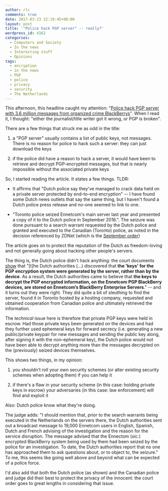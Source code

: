 ```yaml
---
author: rlc
comments: true
date: 2017-03-23 22:19:45+00:00
layout: post
title: '"Police hack PGP server" -- really?'
wordpress_id: 4162
categories:
  - Computers and Society
  - In the news
  - Interesting stuff
  - Opinions
tags:
  - encryption
  - in the news
  - PGP
  - police
  - privacy
  - security
  - The Netherlands
---
```


This afternoon, this headline caught my attention: "[Police hack PGP server with 3.6 million messages from organized crime BlackBerrys](http://www.zdnet.com/article/police-hack-pgp-server-with-3-6-million-messages-from-organized-crime-blackberrys/)". When I read it, I thought: "either the journalist/title writer got it wrong, or PGP is broken".

<!--more-->

There are a few things that struck me as odd in the title:

1. a "PGP server" usually contains a list of public keys, not messages. There is no reason for police to hack such a server: they can just download the keys

2. if the police did have a reason to hack a server, it would have been to retrieve and decrypt PGP-encrypted messages, but that is nearly impossible without the associated private keys

So, I started reading the article. It states a few things. TLDR:

- It affirms that "Dutch police say they've managed to crack data held on a private server protected by end-to-end encryption" -- I have found some Dutch news outlets that say the same thing, but I haven't found a Dutch police press release and no-one seemed to link to one.

- "Toronto police seized Ennetcom's main server last year and presented a copy of it to the Dutch police in September 2016.". The seizure was done pursuant to a search warrant requested by the Dutch police and granted and executed to the Canadian (Toronto) police, as noted in the decision referenced by ZDNet (which is the [September order](https://www.canlii.org/en/on/onsc/doc/2016/2016onsc5699/2016onsc5699.html))

The article goes on to protect the reputation of the Dutch as freedom-loving and not generally going about hacking other people's servers.

The thing is, the Dutch police didn't hack anything: the court documents [show](https://www.canlii.org/en/on/onsc/doc/2016/2016onsc5699/2016onsc5699.html?searchUrlHash=AAAAAQADWzhdAAAAAAE&offset=1307) that "[t]he Dutch authorities (...) discovered that **the 'keys' for the PGP encryption system were generated by the server, rather than by the device**. As a result, the Dutch authorities came to believe that **the keys to decrypt the PGP encrypted information, on the Ennetcom PGP BlackBerry devices, are stored on Ennetcom’s BlackBerry Enterprise Servers**." -- and it turns out they were right. They did quite a bit of sleuthing to find the server, found it in Toronto hosted by a hosting company, requested and obtained cooperation from Canadian police and ultimately retrieved the information.

The _technical_ issue here is therefore that private PGP keys were held in escrow. Had those private keys been generated on the devices and had they further used ephemeral keys for forward secrecy (i.e. generating a new public/private keypair for new messages and sending the public key along, after signing it with the non-ephemeral key), the Dutch police would not have been able to decrypt anything more than the messages decrypted on the (previously) seized devices themselves.

This shows two things, in my opinion:

1. you shouldn't roll your own security schemes (or alter existing security schemes when adopting them) if you can help it

2. if there's a flaw in your security scheme (in this case: holding private keys in escrow) your adversaries (in this case: law enforcement) will find and exploit it

Also: Dutch police know what they're doing.

The judge adds: "I should mention that, prior to the search warrants being executed in the Netherlands on the servers there, the Dutch authorities sent out a broadcast message to 19,000 Ennetcom users in English, Spanish, Dutch and French advising of the investigation and the reason for the service disruption. The message advised that the Ennectom (_sic._) encrypted BlackBerry system being used by them had been seized by the police for an investigation. To date, the Dutch authorities report that no one has approached them to ask questions about, or to object to, the seizure."
To me, this seems like going well above and beyond what can be expected of a police force.

I'd also add that both the Dutch police (as shown) and the Canadian police and judge did their best to protect the privacy of the innocent: the court order goes to great lengths in considering that issue.
